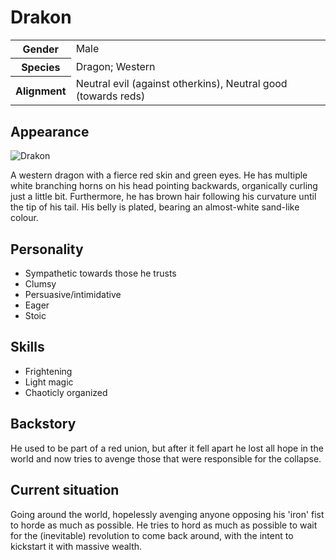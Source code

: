 # Drakon

<table>
  <tr>
    <th>Gender</th>
    <td>Male</td>
  </tr>
  <tr>
    <th>Species</th>
    <td>Dragon; Western</td>
  </tr>
  <tr>
    <th>Alignment</th>
    <td>Neutral evil (against otherkins), Neutral good (towards reds)</td>
  </tr>
</table>

## Appearance
![Drakon](https://i.imgur.com/aN4Cicg.jpg)

A western dragon with a fierce red skin and green eyes. He has multiple white branching horns on his head pointing backwards, organically curling just a little bit. Furthermore, he has brown hair following his curvature until the tip of his tail. His belly is plated, bearing an almost-white sand-like colour.

## Personality
*  Sympathetic towards those he trusts
*  Clumsy
*  Persuasive/intimidative
*  Eager
*  Stoic  

## Skills
* Frightening
* Light magic
* Chaoticly organized

## Backstory
He used to be part of a red union, but after it fell apart he lost all hope in the world and now tries to avenge those that were responsible for the collapse.

## Current situation
Going around the world, hopelessly avenging anyone opposing his 'iron' fist to horde as much as possible. He tries to hord as much as possible to wait for the (inevitable) revolution to come back around, with the intent to kickstart it with massive wealth.
